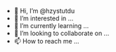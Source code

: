 - 👋 Hi, I’m @hzystutdu
- 👀 I’m interested in ...
- 🌱 I’m currently learning ...
- 💞️ I’m looking to collaborate on ...
- 📫 How to reach me ...

<!---
hzystutdu/hzystutdu is a ✨ special ✨ repository because its `README.md` (this file) appears on your GitHub profile.
You can click the Preview link to take a look at your changes.
--->
